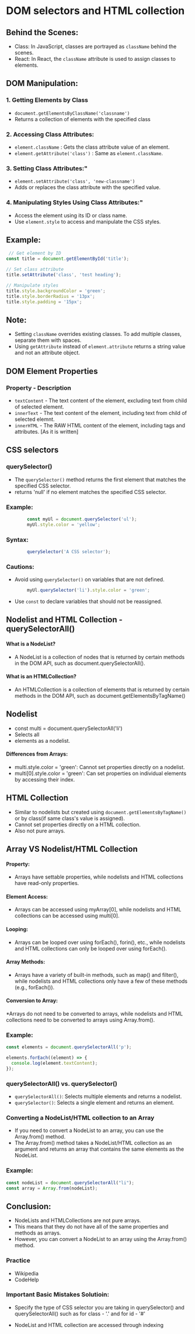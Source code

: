 # DOM selectors and HTML collection

## Behind the Scenes:

* Class: In JavaScript, classes are portrayed as `className` behind the scenes.
* React: In React, the `className` attribute is used to assign classes to elements.


## DOM Manipulation:    


### 1. Getting Elements by Class

* `document.getElementsByClassName('classname')`
* Returns a collection of elements with the specified class

### 2. Accessing Class Attributes:

* `element.className` : Gets the class attribute value of an element.
* `element.getAttribute('class')` : Same as `element.className`.

### 3. Setting Class Attributes:"

* `element.setAttribute('class', 'new-classname')`
*  Adds or replaces the class attribute with the specified value.

### 4. Manipulating Styles Using Class Attributes:"

* Access the element using its ID or class name.
* Use `element.style` to access and manipulate the CSS styles.


## Example:

```js
 // Get element by ID
const title = document.getElementById('title');

// Set class attribute
title.setAttribute('class', 'test heading');

// Manipulate styles
title.style.backgroundColor = 'green';
title.style.borderRadius = '13px';
title.style.padding = '15px';
```

## Note:

* Setting `className` overrides existing classes. To add multiple classes, separate them with spaces.
* Using `getAttribute` instead of `element.attribute` returns a string value and not an attribute object.

## DOM Element Properties

### Property - Description 

* `textContent`  -     The text content of the element, excluding text from child of selected element.  
* `innerText`    -     The text content of the element, including text from child of selected elemnt.  
* `innerHTML`    -     The RAW HTML content of the element, including tags and attributes. [As it is written] 



## CSS selectors


### querySelector()
* The `querySelector()` method returns the first element that matches the specified CSS selector.
* returns 'null' if no element matches the specified CSS selector.

### Example:

```js
        const myUl = document.querySelector('ul');
        myUl.style.color = 'yellow';
```

### Syntax:

```js
        querySelector('A CSS selector');
```

### Cautions:

* Avoid using `querySelector()` on variables that are not defined.
```js
        myUl.querySelector('li').style.color = 'green';
```
* Use `const` to declare variables that should not be reassigned.

## Nodelist and HTML Collection     -   querySelectorAll()

#### What is a NodeList?
* A NodeList is a collection of nodes that is returned by certain methods in the DOM API, such as document.querySelectorAll().

#### What is an HTMLCollection?
* An HTMLCollection is a collection of elements that is returned by certain methods in the DOM API, such as document.getElementsByTagName()


## Nodelist

* const multi = document.querySelectorAll('li')
* Selects all <li> elements as a nodelist.

#### Differences from Arrays:

* multi.style.color = 'green': Cannot set properties directly on a nodelist.
* multi[0].style.color = 'green': Can set properties on individual elements by accessing their index.

## HTML Collection

* Similar to nodelists but created using `document.getElementsByTagName()` or by class(if same class's value is assigned).
* Cannot set properties directly on a HTML collection.
* Also not pure arrays.

## Array VS Nodelist/HTML Collection

#### Property: 
* Arrays have settable properties, while nodelists and HTML collections have read-only properties.

#### Element Access: 
* Arrays can be accessed using myArray[0], while nodelists and HTML collections can be accessed using multi[0].

#### Looping: 
* Arrays can be looped over using forEach(), forin(), etc., while nodelists and HTML collections can only be looped over using forEach().

#### Array Methods: 
* Arrays have a variety of built-in methods, such as map() and filter(), while nodelists and HTML collections only have a few of these methods (e.g., forEach()).

#### Conversion to Array: 
*Arrays do not need to be converted to arrays, while nodelists and HTML collections need to be converted to arrays using Array.from().

### Example:

```js
const elements = document.querySelectorAll('p');

elements.forEach((element) => {
  console.log(element.textContent);
});
```


### querySelectorAll() vs. querySelector()

* `querySelectorAll()`: Selects multiple elements and returns a nodelist.
* `querySelector()`: Selects a single element and returns an element.


### Converting a NodeList/HTML collection to an Array

* If you need to convert a NodeList to an array, you can use the Array.from() method. 
* The Array.from() method takes a NodeList/HTML collection as an argument and returns an array that contains the same elements as the NodeList.

### Example:

```js
const nodeList = document.querySelectorAll("li");
const array = Array.from(nodeList);
```

## Conclusion:
* NodeLists and HTMLCollections are not pure arrays. 
* This means that they do not have all of the same properties and methods as arrays. 
* However, you can convert a NodeList to an array using the Array.from() method.


### Practice 

* Wikipedia 
* CodeHelp


### Important Basic Mistakes Solutioin:

* Specify the type of CSS selector you are taking in querySelector() and querySelectorAll() such as for class - '.' and for id - '#'

* NodeList and HTML collection are accessed through indexing
